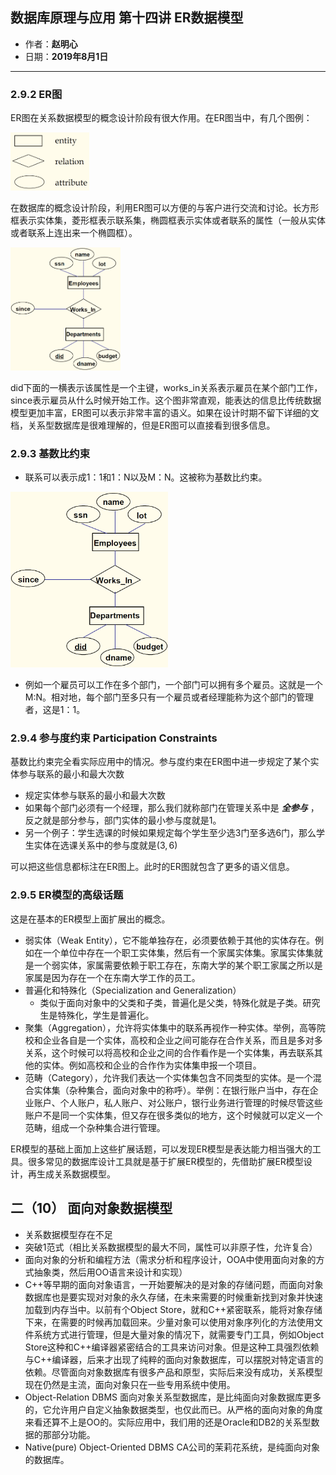 ## 数据库原理与应用 第十四讲 ER数据模型

- 作者：**赵明心**
- 日期：**2019年8月1日**

---

### **2.9.2 ER图**

ER图在关系数据模型的概念设计阶段有很大作用。在ER图当中，有几个图例：

<img src="img/Note_14/legend.png" width="25%">

在数据库的概念设计阶段，利用ER图可以方便的与客户进行交流和讨论。长方形框表示实体集，菱形框表示联系集，椭圆框表示实体或者联系的属性（一般从实体或者联系上连出来一个椭圆框）。

<img src="img/Note_14/er_exp.png" width="35%">

did下面的一横表示该属性是一个主键，works_in关系表示雇员在某个部门工作，since表示雇员从什么时候开始工作。这个图非常直观，能表达的信息比传统数据模型更加丰富，ER图可以表示非常丰富的语义。如果在设计时期不留下详细的文档，关系型数据库是很难理解的，但是ER图可以直接看到很多信息。

### **2.9.3 基数比约束**

- 联系可以表示成1：1和1：N以及M：N。这被称为基数比约束。

<img src="img/Note_14/er_exp.png" width="50%">

- 例如一个雇员可以工作在多个部门，一个部门可以拥有多个雇员。这就是一个M:N。相对地，每个部门至多只有一个雇员或者经理能称为这个部门的管理者，这是1：1。

### **2.9.4 参与度约束 Participation Constraints**

基数比约束完全看实际应用中的情况。参与度约束在ER图中进一步规定了某个实体参与联系的最小和最大次数

- 规定实体参与联系的最小和最大次数
- 如果每个部门必须有一个经理，那么我们就称部门在管理关系中是 ***全参与*** ，反之就是部分参与，部门实体的最小参与度就是1。
- 另一个例子：学生选课的时候如果规定每个学生至少选3门至多选6门，那么学生实体在选课关系中的参与度就是$(3,6)$

可以把这些信息都标注在ER图上。此时的ER图就包含了更多的语义信息。

### **2.9.5 ER模型的高级话题**

这是在基本的ER模型上面扩展出的概念。
- 弱实体（Weak Entity），它不能单独存在，必须要依赖于其他的实体存在。例如在一个单位中存在一个职工实体集，然后有一个家属实体集。家属实体集就是一个弱实体，家属需要依赖于职工存在，东南大学的某个职工家属之所以是家属是因为存在一个在东南大学工作的员工。
- 普遍化和特殊化（Specialization and Generalization）
  - 类似于面向对象中的父类和子类，普遍化是父类，特殊化就是子类。研究生是特殊化，学生是普遍化。
- 聚集（Aggregation），允许将实体集中的联系再视作一种实体。举例，高等院校和企业各自是一个实体，高校和企业之间可能存在合作关系，而且是多对多关系，这个时候可以将高校和企业之间的合作看作是一个实体集，再去联系其他的实体。例如高校和企业的合作作为实体集申报一个项目。
- 范畴（Category），允许我们表达一个实体集包含不同类型的实体。是一个混合实体集（杂种集合，面向对象中的称呼）。举例：在银行账户当中，存在企业账户、个人账户，私人账户、对公账户，银行业务进行管理的时候尽管这些账户不是同一个实体集，但又存在很多类似的地方，这个时候就可以定义一个范畴，组成一个杂种集合进行管理。

ER模型的基础上面加上这些扩展话题，可以发现ER模型是表达能力相当强大的工具。很多常见的数据库设计工具就是基于扩展ER模型的，先借助扩展ER模型设计，再生成关系数据模型。

## 二（10） 面向对象数据模型

- 关系数据模型存在不足
- 突破1范式（相比关系数据模型的最大不同，属性可以非原子性，允许复合）
- 面向对象的分析和编程方法（需求分析和程序设计，OOA中使用面向对象的方式抽象类，然后用OO语言来设计和实现）
- C++等早期的面向对象语言，一开始要解决的是对象的存储问题，而面向对象数据库也是要实现对对象的永久存储，在未来需要的时候重新找到对象并快速加载到内存当中。以前有个Object Store，就和C++紧密联系，能将对象存储下来，在需要的时候再加载回来。少量对象可以使用对象序列化的方法使用文件系统方式进行管理，但是大量对象的情况下，就需要专门工具，例如Object Store这种和C++编译器紧密结合的工具来访问对象。但是这种工具强烈依赖与C++编译器，后来才出现了纯粹的面向对象数据库，可以摆脱对特定语言的依赖。尽管面向对象数据库有很多产品和原型，实际后来没有成功，关系模型现在仍然是主流，面向对象只在一些专用系统中使用。
- Object-Relation DBMS 面向对象关系型数据库，是比纯面向对象数据库更多的，它允许用户自定义抽象数据类型，也仅此而已。从严格的面向对象的角度来看还算不上是OO的。实际应用中，我们用的还是Oracle和DB2的关系型数据的那部分功能。
- Native(pure) Object-Oriented DBMS CA公司的茉莉花系统，是纯面向对象的数据库。
